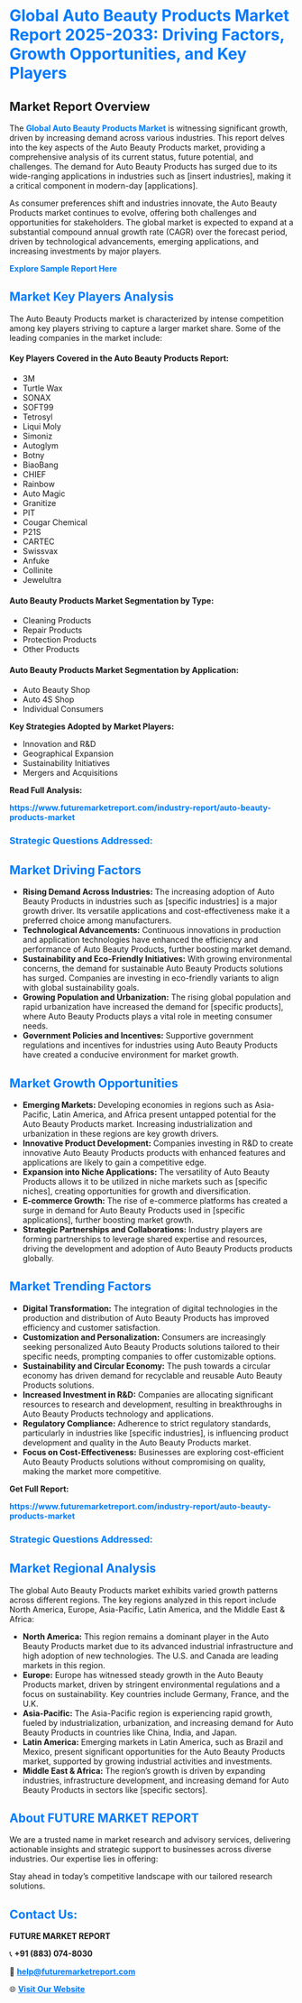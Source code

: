 <h1 style="color: #007BFF;">Global Auto Beauty Products Market Report 2025-2033: Driving Factors, Growth Opportunities, and Key Players</h1>

<section id="overview">
<h2>Market Report Overview</h2>
<p>The <a href="https://www.futuremarketreport.com/industry-report/auto-beauty-products-market" style="color: #007BFF; text-decoration: none;"><strong>Global Auto Beauty Products Market</strong></a> is witnessing significant growth, driven by increasing demand across various industries. This report delves into the key aspects of the Auto Beauty Products market, providing a comprehensive analysis of its current status, future potential, and challenges. The demand for Auto Beauty Products has surged due to its wide-ranging applications in industries such as [insert industries], making it a critical component in modern-day [applications].</p>
<p>As consumer preferences shift and industries innovate, the Auto Beauty Products market continues to evolve, offering both challenges and opportunities for stakeholders. The global market is expected to expand at a substantial compound annual growth rate (CAGR) over the forecast period, driven by technological advancements, emerging applications, and increasing investments by major players.</p>
</section>

<section id="overview">
<p><a href="https://www.futuremarketreport.com/request-sample/reportId=58779" style="color: #007BFF; text-decoration: none;"><strong>Explore Sample Report Here</strong></a></p>
</section>

<section id="key-players">
<h2 style="color: #007BFF;">Market Key Players Analysis</h2>
<p>The Auto Beauty Products market is characterized by intense competition among key players striving to capture a larger market share. Some of the leading companies in the market include:</p>
<h4>Key Players Covered in the Auto Beauty Products Report:</h4>
<ul><li>3M</li><li>Turtle Wax</li><li>SONAX</li><li>SOFT99</li><li>Tetrosyl</li><li>Liqui Moly</li><li>Simoniz</li><li>Autoglym</li><li>Botny</li><li>BiaoBang</li><li>CHIEF</li><li>Rainbow</li><li>Auto Magic</li><li>Granitize</li><li>PIT</li><li>Cougar Chemical</li><li>P21S</li><li>CARTEC</li><li>Swissvax</li><li>Anfuke</li><li>Collinite</li><li>Jewelultra</li></ul>
<h4>Auto Beauty Products Market Segmentation by Type:</h4>
<ul><li>Cleaning Products</li><li>Repair Products</li><li>Protection Products</li><li>Other Products</li></ul>

<h4>Auto Beauty Products Market Segmentation by Application:</h4>
<ul><li>Auto Beauty Shop</li><li>Auto 4S Shop</li><li>Individual Consumers</li></ul>
<p><strong>Key Strategies Adopted by Market Players:</strong></p>
<ul>
<li>Innovation and R&D</li>
<li>Geographical Expansion</li>
<li>Sustainability Initiatives</li>
<li>Mergers and Acquisitions</li>
</ul>
</section>

<section>
<p><strong>Read Full Analysis: </strong></p><a href="https://www.futuremarketreport.com/industry-report/auto-beauty-products-market" style="color: #007BFF; text-decoration: none;"><strong>https://www.futuremarketreport.com/industry-report/auto-beauty-products-market</strong></a>
<h3 style="color: #007BFF;">Strategic Questions Addressed:</h3>
</section>

<section id="driving-factors">
<h2 style="color: #007BFF;">Market Driving Factors</h2>
<ul>
<li><strong>Rising Demand Across Industries:</strong> The increasing adoption of Auto Beauty Products in industries such as [specific industries] is a major growth driver. Its versatile applications and cost-effectiveness make it a preferred choice among manufacturers.</li>
<li><strong>Technological Advancements:</strong> Continuous innovations in production and application technologies have enhanced the efficiency and performance of Auto Beauty Products, further boosting market demand.</li>
<li><strong>Sustainability and Eco-Friendly Initiatives:</strong> With growing environmental concerns, the demand for sustainable Auto Beauty Products solutions has surged. Companies are investing in eco-friendly variants to align with global sustainability goals.</li>
<li><strong>Growing Population and Urbanization:</strong> The rising global population and rapid urbanization have increased the demand for [specific products], where Auto Beauty Products plays a vital role in meeting consumer needs.</li>
<li><strong>Government Policies and Incentives:</strong> Supportive government regulations and incentives for industries using Auto Beauty Products have created a conducive environment for market growth.</li>
</ul>
</section>

<section id="growth-opportunities">
<h2 style="color: #007BFF;">Market Growth Opportunities</h2>
<ul>
<li><strong>Emerging Markets:</strong> Developing economies in regions such as Asia-Pacific, Latin America, and Africa present untapped potential for the Auto Beauty Products market. Increasing industrialization and urbanization in these regions are key growth drivers.</li>
<li><strong>Innovative Product Development:</strong> Companies investing in R&D to create innovative Auto Beauty Products products with enhanced features and applications are likely to gain a competitive edge.</li>
<li><strong>Expansion into Niche Applications:</strong> The versatility of Auto Beauty Products allows it to be utilized in niche markets such as [specific niches], creating opportunities for growth and diversification.</li>
<li><strong>E-commerce Growth:</strong> The rise of e-commerce platforms has created a surge in demand for Auto Beauty Products used in [specific applications], further boosting market growth.</li>
<li><strong>Strategic Partnerships and Collaborations:</strong> Industry players are forming partnerships to leverage shared expertise and resources, driving the development and adoption of Auto Beauty Products products globally.</li>
</ul>
</section>

<section id="trending-factors">
<h2 style="color: #007BFF;">Market Trending Factors</h2>
<ul>
<li><strong>Digital Transformation:</strong> The integration of digital technologies in the production and distribution of Auto Beauty Products has improved efficiency and customer satisfaction.</li>
<li><strong>Customization and Personalization:</strong> Consumers are increasingly seeking personalized Auto Beauty Products solutions tailored to their specific needs, prompting companies to offer customizable options.</li>
<li><strong>Sustainability and Circular Economy:</strong> The push towards a circular economy has driven demand for recyclable and reusable Auto Beauty Products solutions.</li>
<li><strong>Increased Investment in R&D:</strong> Companies are allocating significant resources to research and development, resulting in breakthroughs in Auto Beauty Products technology and applications.</li>
<li><strong>Regulatory Compliance:</strong> Adherence to strict regulatory standards, particularly in industries like [specific industries], is influencing product development and quality in the Auto Beauty Products market.</li>
<li><strong>Focus on Cost-Effectiveness:</strong> Businesses are exploring cost-efficient Auto Beauty Products solutions without compromising on quality, making the market more competitive.</li>
</ul>
</section>

<section>
<p><strong>Get Full Report: </strong></p><a href="https://www.futuremarketreport.com/industry-report/auto-beauty-products-market" style="color: #007BFF; text-decoration: none;"><strong>https://www.futuremarketreport.com/industry-report/auto-beauty-products-market</strong></a>
<h3 style="color: #007BFF;">Strategic Questions Addressed:</h3>
</section>


<section id="regional-analysis">
<h2 style="color: #007BFF;">Market Regional Analysis</h2>
<p>The global Auto Beauty Products market exhibits varied growth patterns across different regions. The key regions analyzed in this report include North America, Europe, Asia-Pacific, Latin America, and the Middle East & Africa:</p>
<ul>
<li><strong>North America:</strong> This region remains a dominant player in the Auto Beauty Products market due to its advanced industrial infrastructure and high adoption of new technologies. The U.S. and Canada are leading markets in this region.</li>
<li><strong>Europe:</strong> Europe has witnessed steady growth in the Auto Beauty Products market, driven by stringent environmental regulations and a focus on sustainability. Key countries include Germany, France, and the U.K.</li>
<li><strong>Asia-Pacific:</strong> The Asia-Pacific region is experiencing rapid growth, fueled by industrialization, urbanization, and increasing demand for Auto Beauty Products in countries like China, India, and Japan.</li>
<li><strong>Latin America:</strong> Emerging markets in Latin America, such as Brazil and Mexico, present significant opportunities for the Auto Beauty Products market, supported by growing industrial activities and investments.</li>
<li><strong>Middle East & Africa:</strong> The region’s growth is driven by expanding industries, infrastructure development, and increasing demand for Auto Beauty Products in sectors like [specific sectors].</li>
</ul>
</section>

<footer>
<h2 style="color: #007BFF;">About FUTURE MARKET REPORT</h2>
<p>We are a trusted name in market research and advisory services, delivering actionable insights and strategic support to businesses across diverse industries. Our expertise lies in offering:</p>

<p>Stay ahead in today’s competitive landscape with our tailored research solutions.</p>

<h2 style="color: #007BFF;">Contact Us:</h2>
<p><strong>FUTURE MARKET REPORT</strong></p>
<p>📞 <strong>+91 (883) 074-8030</strong></p>
<p>📧 <strong><a href="mailto:help@futuremarketreport.com" style="color: #007BFF;">help@futuremarketreport.com</a></strong></p>
<p>🌐 <strong><a href="https://www.futuremarketreport.com/" style="color: #007BFF;">Visit Our Website</a></strong></p>
</footer>